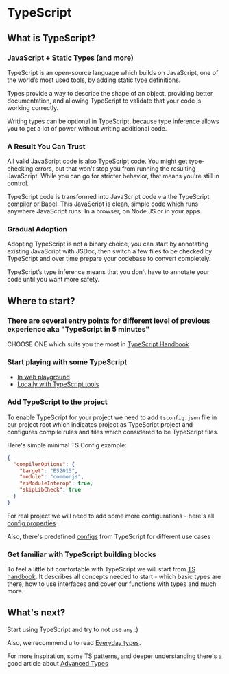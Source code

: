 # TypeScript

## What is TypeScript?

### JavaScript + Static Types (and more)

TypeScript is an open-source language which builds on JavaScript, one of the world’s most used tools, by adding static type definitions.

Types provide a way to describe the shape of an object, providing better documentation, and allowing TypeScript to validate that your code is working correctly.

Writing types can be optional in TypeScript, because type inference allows you to get a lot of power without writing additional code.

### A Result You Can Trust

All valid JavaScript code is also TypeScript code. You might get type-checking errors, but that won't stop you from running the resulting JavaScript. While you can go for stricter behavior, that means you're still in control.

TypeScript code is transformed into JavaScript code via the TypeScript compiler or Babel. This JavaScript is clean, simple code which runs anywhere JavaScript runs: In a browser, on Node.JS or in your apps.

### Gradual Adoption

Adopting TypeScript is not a binary choice, you can start by annotating existing JavaScript with JSDoc, then switch a few files to be checked by TypeScript and over time prepare your codebase to convert completely.

TypeScript’s type inference means that you don’t have to annotate your code until you want more safety.

## Where to start?

### There are several entry points for different level of previous experience aka "TypeScript in 5 minutes"

CHOOSE ONE which suits you the most in [TypeScript Handbook](https://www.typescriptlang.org/docs/handbook/intro.html#get-started)

### Start playing with some TypeScript

- [In web playground](https://www.typescriptlang.org/play)
- [Locally with TypeScript tools](https://www.typescriptlang.org/docs/handbook/typescript-tooling-in-5-minutes.html)

### Add TypeScript to the project

To enable TypeScript for your project we need to add `tsconfig.json` file in our project root which indicates project as TypeScript project and configures compile rules and files which considered to be TypeScript files.

Here's simple minimal TS Config example:

```json
{
  "compilerOptions": {
    "target": "ES2015",
    "module": "commonjs",
    "esModuleInterop": true,
    "skipLibCheck": true
  }
}
```

For real project we will need to add some more configurations - here's all [config properties](https://www.typescriptlang.org/tsconfig)

Also, there's predefined [configs](https://www.typescriptlang.org/docs/handbook/tsconfig-json.html#tsconfig-bases) from TypeScript for different use cases

### Get familiar with TypeScript building blocks

To feel a little bit comfortable with TypeScript we will start from [TS handbook](https://www.typescriptlang.org/docs/handbook/intro.html). It describes all concepts needed to start - which basic types are there, how to use interfaces and cover our functions with types and much more.

## What's next?

Start using TypeScript and try to not use `any` :)

Also, we recommend u to read [Everyday types](https://www.typescriptlang.org/docs/handbook/2/everyday-types.html).

For more inspiration, some TS patterns, and deeper understanding there's a good article about [Advanced Types](https://www.typescriptlang.org/docs/handbook/advanced-types.html)
